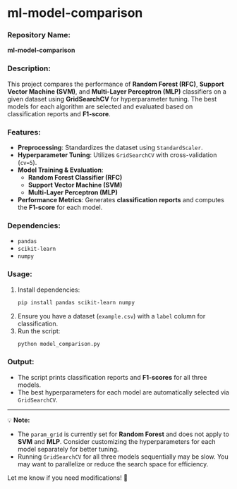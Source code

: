 # ml-model-comparison
### Repository Name:  
**ml-model-comparison**  

### Description:  
This project compares the performance of **Random Forest (RFC)**, **Support Vector Machine (SVM)**, and **Multi-Layer Perceptron (MLP)** classifiers on a given dataset using **GridSearchCV** for hyperparameter tuning. The best models for each algorithm are selected and evaluated based on classification reports and **F1-score**.  

### Features:  
- **Preprocessing**: Standardizes the dataset using `StandardScaler`.  
- **Hyperparameter Tuning**: Utilizes `GridSearchCV` with cross-validation (`cv=5`).  
- **Model Training & Evaluation**:  
  - **Random Forest Classifier (RFC)**  
  - **Support Vector Machine (SVM)**  
  - **Multi-Layer Perceptron (MLP)**  
- **Performance Metrics**: Generates **classification reports** and computes the **F1-score** for each model.  

### Dependencies:  
- `pandas`  
- `scikit-learn`  
- `numpy`  

### Usage:  
1. Install dependencies:  
   ```bash
   pip install pandas scikit-learn numpy
   ```  
2. Ensure you have a dataset (`example.csv`) with a `label` column for classification.  
3. Run the script:  
   ```bash
   python model_comparison.py
   ```  

### Output:  
- The script prints classification reports and **F1-scores** for all three models.  
- The best hyperparameters for each model are automatically selected via `GridSearchCV`.  

---

💡 **Note:**  
- The `param_grid` is currently set for **Random Forest** and does not apply to **SVM** and **MLP**. Consider customizing the hyperparameters for each model separately for better tuning.  
- Running `GridSearchCV` for all three models sequentially may be slow. You may want to parallelize or reduce the search space for efficiency.  

Let me know if you need modifications! 🚀
